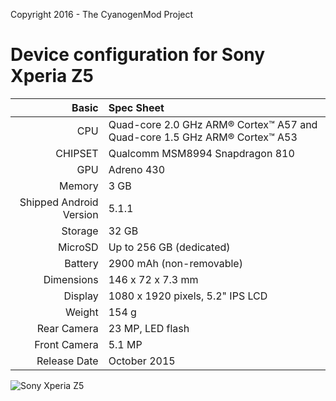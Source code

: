 Copyright 2016 - The CyanogenMod Project

Device configuration for Sony Xperia Z5
=====================================

Basic   | Spec Sheet
-------:|:-------------------------
CPU     | Quad-core 2.0 GHz ARM® Cortex™ A57 and Quad-core 1.5 GHz ARM® Cortex™ A53
CHIPSET | Qualcomm MSM8994 Snapdragon 810
GPU     | Adreno 430
Memory  | 3 GB
Shipped Android Version | 5.1.1
Storage | 32 GB
MicroSD | Up to 256 GB (dedicated)
Battery | 2900 mAh (non-removable)
Dimensions | 146 x 72 x 7.3 mm
Display | 1080 x 1920 pixels, 5.2" IPS LCD
Weight  | 154 g
Rear Camera  | 23 MP, LED flash
Front Camera | 5.1 MP
Release Date | October 2015

![Sony Xperia Z5](http://cdn2.gsmarena.com/vv/pics/sony/sony-z5-4.jpg "Sony Xperia Z5")

